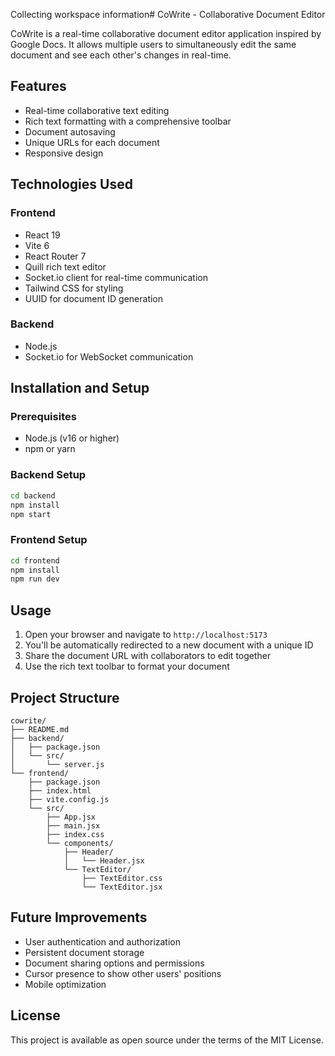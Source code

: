 Collecting workspace information# CoWrite - Collaborative Document Editor

CoWrite is a real-time collaborative document editor application inspired by Google Docs. It allows multiple users to simultaneously edit the same document and see each other's changes in real-time.

## Features

- Real-time collaborative text editing
- Rich text formatting with a comprehensive toolbar
- Document autosaving
- Unique URLs for each document
- Responsive design

## Technologies Used

### Frontend
- React 19
- Vite 6
- React Router 7
- Quill rich text editor
- Socket.io client for real-time communication
- Tailwind CSS for styling
- UUID for document ID generation

### Backend
- Node.js
- Socket.io for WebSocket communication

## Installation and Setup

### Prerequisites
- Node.js (v16 or higher)
- npm or yarn

### Backend Setup
```bash
cd backend
npm install
npm start
```

### Frontend Setup
```bash
cd frontend
npm install
npm run dev
```

## Usage

1. Open your browser and navigate to `http://localhost:5173`
2. You'll be automatically redirected to a new document with a unique ID
3. Share the document URL with collaborators to edit together
4. Use the rich text toolbar to format your document

## Project Structure

```
cowrite/
├── README.md
├── backend/
│   ├── package.json
│   └── src/
│       └── server.js
└── frontend/
    ├── package.json
    ├── index.html
    ├── vite.config.js
    └── src/
        ├── App.jsx
        ├── main.jsx
        ├── index.css
        └── components/
            ├── Header/
            │   └── Header.jsx
            └── TextEditor/
                ├── TextEditor.css
                └── TextEditor.jsx
```

## Future Improvements

- User authentication and authorization
- Persistent document storage
- Document sharing options and permissions
- Cursor presence to show other users' positions
- Mobile optimization

## License

This project is available as open source under the terms of the MIT License.